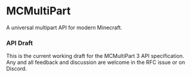 # MCMultiPart
A universal multipart API for modern Minecraft.

### API Draft
This is the current working draft for the MCMultiPart 3 API specification.  
Any and all feedback and discussion are welcome in the RFC issue or on Discord.
